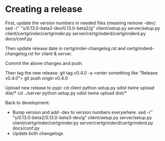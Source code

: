 Creating a release
====================

First, update the version numbers in needed files (meaning remove -dev):
    sed -i'' "s/0.13.0-beta2-dev/0.13.0-beta2/g" client/setup.py server/setup.py client/certgrinder/certgrinder.py server/certgrinderd/certgrinderd.py docs/conf.py

Then update release date in certgrinder-changelog.rst and certgrinderd-changelog.rst for client & server.

Commit the above changes and push.

Then tag the new release:
    git tag v0.4.0 -a
    <enter something like "Release v0.4.0">
    git push origin v0.4.0

Upload new release to pypi:
    cd client
    python setup.py sdist
    twine upload dist/*
    cd ../server
    python setup.py sdist
    twine upload dist/*

Back to development:
- Bump version and add -dev to version numbers everywhere.
    sed -i'' "s/0.13.0-beta2/0.13.0-beta3-dev/g" client/setup.py server/setup.py client/certgrinder/certgrinder.py server/certgrinderd/certgrinderd.py docs/conf.py
- Update both changelogs

